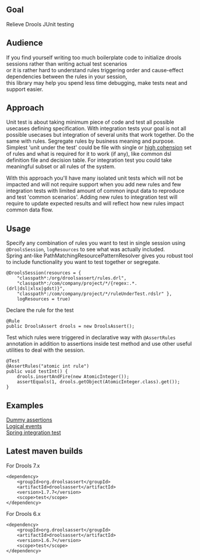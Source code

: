 ## Goal

Relieve Drools JUnit testing 

## Audience

If you find yourself writing too much boilerplate code to initialize drools sessions rather than writing actual test scenarios    
or it is rather hard to understand rules triggering order and cause-effect dependencies between the rules in your session,  
this library may help you spend less time debugging, make tests neat and support easier.  

## Approach

Unit test is about taking minimum piece of code and test all possible usecases defining specification. With integration tests your goal is not all possible usecases but integration of several units that work together. Do the same with rules. Segregate rules by business meaning and purpose. Simplest 'unit under the test' could be file with single or [high cohension](https://stackoverflow.com/questions/10830135/what-is-high-cohesion-and-how-to-use-it-make-it) set of rules and what is required for it to work (if any), like common dsl definition file and decision table. For integration test you could take meaningful subset or all rules of the system. 

With this approach you'll have many isolated unit tests which will not be impacted and will not require support when you add new rules and few integration tests with limited amount of common input data to reproduce and test 'common scenarios'. Adding new rules to integration test will require to update expected results and will reflect how new rules impact common data flow.

## Usage

Specify any combination of rules you want to test in single session using `@DroolsSession`, `logResources` to see what was actually included.  
Spring ant-like PathMatchingResourcePatternResolver gives you robust tool to include functionality you want to test together or segregate.  

	@DroolsSession(resources = {
		"classpath*:/org/droolsassert/rules.drl",
		"classpath*:/com/company/project/*/{regex:.*.(drl|dsl|xlsx|gdst)}",
		"classpath*:/com/company/project/*/ruleUnderTest.rdslr" },
		logResources = true)

Declare the rule for the test

	@Rule
	public DroolsAssert drools = new DroolsAssert();

Test which rules were triggered in declarative way with `@AssertRules` annotation in addition to assertions inside test method and use other useful utilities to deal with the session.

	@Test
	@AssertRules("atomic int rule")
	public void testInt() {
		drools.insertAndFire(new AtomicInteger());
		assertEquals(1, drools.getObject(AtomicInteger.class).get());
	}

## Examples

[Dummy assertions](https://github.com/droolsassert/droolsassert/wiki/Dummy-assertions)  
[Logical events](https://github.com/droolsassert/droolsassert/wiki/Logical-events)  
[Spring integration test](https://github.com/droolsassert/droolsassert/wiki/Spring-integration-test)  

## Latest maven builds

For Drools 7.x  

    <dependency>
        <groupId>org.droolsassert</groupId>
        <artifactId>droolsassert</artifactId>
        <version>1.7.7</version>
        <scope>test</scope>
    </dependency>

For Drools 6.x  

    <dependency>
        <groupId>org.droolsassert</groupId>
        <artifactId>droolsassert</artifactId>
        <version>1.6.7</version>
        <scope>test</scope>
    </dependency>
